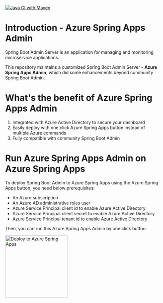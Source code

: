 [![Java CI with Maven](https://github.com/fangjian0423/asa-admin/blob/main/.github/workflows/maven.yml/badge.svg)](https://github.com/fangjian0423/asa-admin/blob/main/.github/workflows/maven.yml)

# Introduction - Azure Spring Apps Admin

Spring Boot Admin Server is an application for managing and monitoring microservice applications.

This repository maintains a customized Spring Boot Admin Server - **Azure Spring Apps Admin**, which did some enhancements beyond community Spring Boot Admin.

# What's the benefit of Azure Spring Apps Admin

1. Integrated with Azure Active Directory to secure your dashboard
2. Easily deploy with one click Azure Spring Apps button instead of multiple Azure commands
3. Fully compatible with community Spring Boot Admin

# Run Azure Spring Apps Admin on Azure Spring Apps

To deploy Spring Boot Admin to Azure Spring Apps using the Azure Spring Apps button, you need below prerequisites:

- An Azure subscription
- An Azure AD administrative roles user
- Azure Service Principal client id to enable Azure Active Directory
- Azure Service Principal client secret to enable Azure Active Directory
- Azure Service Principal tenant id to enable Azure Active Directory

Then, you can run this Azure Spring Apps Admin by one click button:

<a href="https://yonghui-apps-dev-nubesgen.azuremicroservices.io/deploy.html?url=https://github.com/fangjian0423/asa-admin" data-linktype="external">
<img src="https://user-images.githubusercontent.com/58474919/236122963-8c0857bb-3822-4485-892a-445fa33f1612.png" alt="Deploy to Azure Spring Apps" width="200px" data-linktype="relative-path">
</a>

